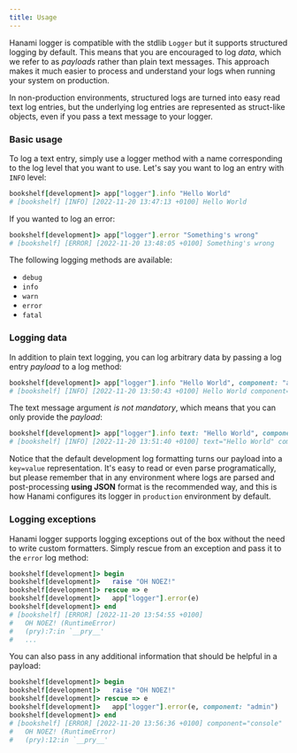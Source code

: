 ```yaml
---
title: Usage
---
```


Hanami logger is compatible with the stdlib `Logger` but it supports structured logging by default. This means that you are encouraged to log *data*, which we refer to as *payloads* rather than plain text messages. This approach makes it much easier to process and understand your logs when running your system on production.

In non-production environments, structured logs are turned into easy read text log entries, but the underlying log entries are represented as struct-like objects, even if you pass a text message to your logger.

### Basic usage

To log a text entry, simply use a logger method with a name corresponding to the log level that you want to use. Let's say you want to log an entry with `INFO` level:

```ruby
bookshelf[development]> app["logger"].info "Hello World"
# [bookshelf] [INFO] [2022-11-20 13:47:13 +0100] Hello World
```

If you wanted to log an error:

```ruby
bookshelf[development]> app["logger"].error "Something's wrong"
# [bookshelf] [ERROR] [2022-11-20 13:48:05 +0100] Something's wrong
```

The following logging methods are available:

- `debug`
- `info`
- `warn`
- `error`
- `fatal`

### Logging data

In addition to plain text logging, you can log arbitrary data by passing a log entry *payload* to a log method:

```ruby
bookshelf[development]> app["logger"].info "Hello World", component: "admin"
# [bookshelf] [INFO] [2022-11-20 13:50:43 +0100] Hello World component="admin"
```

The text message argument *is not mandatory*, which means that you can only provide the *payload*:

```ruby
bookshelf[development]> app["logger"].info text: "Hello World", component: "admin"
# [bookshelf] [INFO] [2022-11-20 13:51:40 +0100] text="Hello World" component="admin"
```

Notice that the default development log formatting turns our payload into a `key=value` representation. It's easy to read or even parse programatically, but please remember that in any environment where logs are parsed and post-processing **using JSON** format is the recommended way, and this is how Hanami configures its logger in `production` environment by default.

### Logging exceptions

Hanami logger supports logging exceptions out of the box without the need to write custom formatters. Simply rescue from an exception and pass it to the `error` log method:

```ruby
bookshelf[development]> begin
bookshelf[development]>   raise "OH NOEZ!"
bookshelf[development]> rescue => e
bookshelf[development]>   app["logger"].error(e)
bookshelf[development]> end
# [bookshelf] [ERROR] [2022-11-20 13:54:55 +0100]
#   OH NOEZ! (RuntimeError)
#   (pry):7:in `__pry__'
#   ...
```

You can also pass in any additional information that should be helpful in a payload:

```ruby
bookshelf[development]> begin
bookshelf[development]>   raise "OH NOEZ!"
bookshelf[development]> rescue => e
bookshelf[development]>   app["logger"].error(e, component: "admin")
bookshelf[development]> end
# [bookshelf] [ERROR] [2022-11-20 13:56:36 +0100] component="console"
#   OH NOEZ! (RuntimeError)
#   (pry):12:in `__pry__'
```
